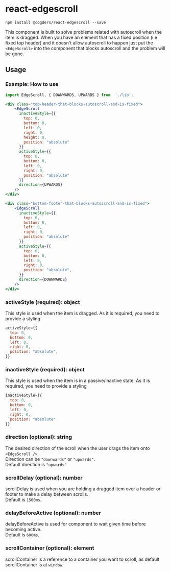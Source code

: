 # react-edgescroll

`npm install @cogders/react-edgescroll --save`

This component is built to solve problems related with autoscroll when the item is dragged. When you have an element that has a fixed position (i.e fixed top header) and it doesn't allow autoscroll to happen just put the `<EdgeScroll>` into the component that blocks autoscroll and the problem will be gone.

## Usage

### Example: How to use

```jsx
import EdgeScroll, { DOWNWARDS, UPWARDS } from  './lib';

<div class="top-header-that-blocks-autoscroll-and-is-fixed">
    <EdgeScroll
      inactiveStyle={{
        top: 0,
        bottom: 0,
        left: 0,
        right: 0,
        height: 0,
        position: "absolute"
      }}
      activeStyle={{
        top: 0,
        bottom: 0,
        left: 0,
        right: 0,
        position: "absolute"
      }}
      direction={UPWARDS}
    />
</div>

<div class="bottom-footer-that-blocks-autoscroll-and-is-fixed">
    <EdgeScroll
      inactiveStyle={{
        top: 0,
        bottom: 0,
        left: 0,
        right: 0,
        position: "absolute"
      }}
      activeStyle={{
        top: 0,
        bottom: 0,
        left: 0,
        right: 0,
        position: "absolute",
      }}
      direction={DOWNWARDS}
    />
</div>
```

### activeStyle (required): object

This style is used when the item is dragged. As it is required, you need to provide a styling
```jsx
activeStyle={{
  top: 0,
  bottom: 0,
  left: 0,
  right: 0,
  position: "absolute",
}}
```

### inactiveStyle (required): object

This style is used when the item is in a passive/inactive state. As it is required, you need to provide a styling
```jsx
inactiveStyle={{
  top: 0,
  bottom: 0,
  left: 0,
  right: 0,
  position: "absolute"
}}
```

### direction (optional): string

The desired direction of the scroll when the user drags the item onto `<EdgeScroll />`. <br />
Direction can be `"downwards"` or `"upwards"`. <br />
Default direction is `"upwards"`

### scrollDelay (optional): number

scrollDelay is used when you are holding a dragged item over a header or footer to make a delay between scrolls. <br />
Default is `1500ms`.

### delayBeforeActive (optional): number

delayBeforeActive is used for component to wait given time before becoming active. <br />
Default is `600ms`.

### scrollContainer (optional): element

scrollContainer is a reference to a container you want to scroll, as default scrollContainer is at `window`.





